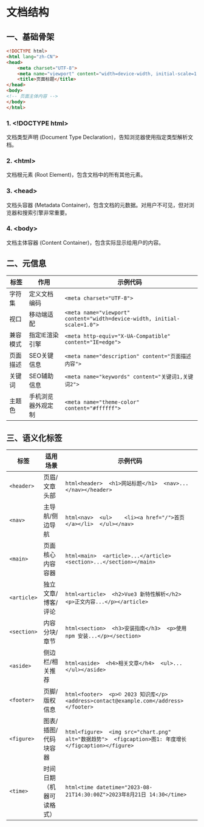 # 文档结构

## 一、基础骨架

```html
<!DOCTYPE html>
<html lang="zh-CN">
<head>
    <meta charset="UTF-8">
    <meta name="viewport" content="width=device-width, initial-scale=1.0">
    <title>页面标题</title>
</head>
<body>
<!-- 页面主体内容 -->
</body>
</html>
```

### 1. \<!DOCTYPE html>

文档类型声明 (Document Type Declaration)，告知浏览器使用指定类型解析文档。

### 2. \<html>

文档根元素 (Root Element)，包含文档中的所有其他元素。

### 3. \<head>

文档头容器 (Metadata Container)，包含文档的元数据。对用户不可见，但对浏览器和搜索引擎非常重要。

### 4. \<body>

文档主体容器 (Content Container)，包含实际显示给用户的内容。

## 二、元信息

| 标签   | 作用        | 示例代码                                                                     |
|------|-----------|--------------------------------------------------------------------------|
| 字符集  | 定义文档编码    | `<meta charset="UTF-8">`                                                 |
| 视口   | 移动端适配     | `<meta name="viewport" content="width=device-width, initial-scale=1.0">` |
| 兼容模式 | 指定IE渲染引擎  | `<meta http-equiv="X-UA-Compatible" content="IE=edge">`                  |
| 页面描述 | SEO关键信息   | `<meta name="description" content="页面描述内容">`                             |
| 关键词  | SEO辅助信息   | `<meta name="keywords" content="关键词1,关键词2">`                             |
| 主题色  | 手机浏览器外观定制 | `<meta name="theme-color" content="#ffffff">`                            |

## 三、语义化标签

| 标签          | 适用场景         | 示例代码                                                                                         |
|-------------|--------------|----------------------------------------------------------------------------------------------|
| `<header>`  | 页眉/文章头部      | `html<header>  <h1>网站标题</h1>  <nav>...</nav></header>`                                       |
| `<nav>`     | 主导航/侧边导航     | `html<nav>  <ul>    <li><a href="/">首页</a></li>  </ul></nav>`                                |
| `<main>`    | 页面核心内容容器     | `html<main>  <article>...</article>  <section>...</section></main>`                          |
| `<article>` | 独立文章/博客/评论   | `html<article>  <h2>Vue3 新特性解析</h2>  <p>正文内容...</p></article>`                               |
| `<section>` | 内容分块/章节      | `html<section>  <h3>安装指南</h3>  <p>使用 npm 安装...</p></section>`                                |
| `<aside>`   | 侧边栏/相关推荐     | `html<aside>  <h4>相关文章</h4>  <ul>...</ul></aside>`                                           |
| `<footer>`  | 页脚/版权信息      | `html<footer>  <p>© 2023 知识库</p>  <address>contact@example.com</address></footer>`           |
| `<figure>`  | 图表/插图/代码块容器  | `html<figure>  <img src="chart.png" alt="数据趋势">  <figcaption>图1: 年度增长</figcaption></figure>` |
| `<time>`    | 时间日期（机器可读格式） | `html<time datetime="2023-08-21T14:30:00Z">2023年8月21日 14:30</time>`                          |
